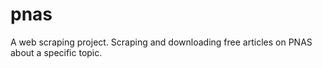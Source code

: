 # pnas
A web scraping project. Scraping and downloading free articles on PNAS about a specific topic.

